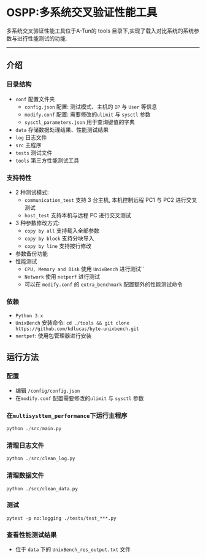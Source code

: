 # OSPP:多系统交叉验证性能工具

多系统交叉验证性能工具位于A-Tun的 tools 目录下,实现了载入对比系统的系统参数与进行性能测试的功能.

---

## 介绍

### 目录结构

- `conf` 配置文件夹
  - `config.json` 配置: 测试模式、主机的 `IP` 与 `User` 等信息
  - `modify.conf` 配置: 需要修改的`ulimit` 与 `sysctl` 参数
  - `sysctl_parameters.json` 用于查询键值的字典
- `data` 存储数据处理结果、性能测试结果
- `log` 日志文件
- `src` 主程序
- `tests` 测试文件
- `tools` 第三方性能测试工具

### 支持特性

- 2 种测试模式:
  - `communication_test` 支持 3 台主机, 本机控制远程 PC1 与 PC2 进行交叉测试
  - `host_test` 支持本机与远程 PC 进行交叉测试
- 3 种参数修改方式:
  - `copy by all` 支持载入全部参数
  - `copy by block` 支持分块导入
  - `copy by line` 支持按行修改
- 参数备份功能
- 性能测试
  - `CPU, Memory and Disk` 使用 `UnixBench` 进行测试``
  - `Network` 使用 `netperf` 进行测试
  - 可以在 `modify.conf` 的 `extra_benchmark` 配置额外的性能测试命令

### 依赖

- `Python 3.x`
- `UnixBench` 安装命令: `cd ./tools && git clone https://github.com/kdlucas/byte-unixbench.git`
- `nertpef`: 使用包管理器进行安装



## 运行方法

### 配置

- 编辑 `/config/config.json`
- 在`modify.conf` 配置需要修改的`ulimit` 与 `sysctl` 参数

### 在`multisysttem_performance`下运行主程序

```python
python ./src/main.py
```

### 清理日志文件

```python
python ./src/clean_log.py
```

### 清理数据文件

```
python ./src/clean_data.py
```
### 测试

```
pytest -p no:logging ./tests/test_***.py
```

### 查看性能测试结果

- 位于 `data` 下的 `UnixBench_res_output.txt` 文件

